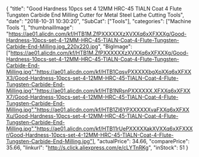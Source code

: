 {
	"title": "Good Hardness 10pcs set 4 12MM HRC-45 TIALN Coat 4 Flute Tungsten Carbide End Milling Cutter for Metal Steel Lathe Cutting Tools",
	"date": "2018-10-31 10:30:20",
	"SubCat": ["Tools"],
	"categories": ["Machine Tools "],
	"thumbnailImage": "https://ae01.alicdn.com/kf/HTB1M.ZfPXXXXXXzXVXXq6xXFXXXg/Good-Hardness-10pcs-set-4-12MM-HRC-45-TIALN-Coat-4-Flute-Tungsten-Carbide-End-Milling.jpg_220x220.jpg",
	"BigImage": ["https://ae01.alicdn.com/kf/HTB1M.ZfPXXXXXXzXVXXq6xXFXXXg/Good-Hardness-10pcs-set-4-12MM-HRC-45-TIALN-Coat-4-Flute-Tungsten-Carbide-End-Milling.jpg","https://ae01.alicdn.com/kf/HTB1CqsvPXXXXXbgXpXXq6xXFXXX3/Good-Hardness-10pcs-set-4-12MM-HRC-45-TIALN-Coat-4-Flute-Tungsten-Carbide-End-Milling.jpg","https://ae01.alicdn.com/kf/HTB1NRsnPXXXXXX.XFXXq6xXFXXX7/Good-Hardness-10pcs-set-4-12MM-HRC-45-TIALN-Coat-4-Flute-Tungsten-Carbide-End-Milling.jpg","https://ae01.alicdn.com/kf/HTB1Zl6YPXXXXXXvaFXXq6xXFXXXu/Good-Hardness-10pcs-set-4-12MM-HRC-45-TIALN-Coat-4-Flute-Tungsten-Carbide-End-Milling.jpg","https://ae01.alicdn.com/kf/HTB11rUePXXXXXakXVXXq6xXFXXXr/Good-Hardness-10pcs-set-4-12MM-HRC-45-TIALN-Coat-4-Flute-Tungsten-Carbide-End-Milling.jpg"],
	"actualPrice": 34.66,
	"comparePrice": 35.66,
	"linkurl": "http://s.click.aliexpress.com/e/cLYTnRKg",
	"inStock": 51
}
